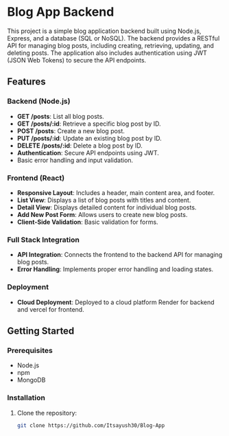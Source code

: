 # Blog App Backend

This project is a simple blog application backend built using Node.js, Express, and a database (SQL or NoSQL). The backend provides a RESTful API for managing blog posts, including creating, retrieving, updating, and deleting posts. The application also includes authentication using JWT (JSON Web Tokens) to secure the API endpoints.

## Features

### Backend (Node.js)
- **GET /posts**: List all blog posts.
- **GET /posts/:id**: Retrieve a specific blog post by ID.
- **POST /posts**: Create a new blog post.
- **PUT /posts/:id**: Update an existing blog post by ID.
- **DELETE /posts/:id**: Delete a blog post by ID.
- **Authentication**: Secure API endpoints using JWT.
- Basic error handling and input validation.

### Frontend (React)
- **Responsive Layout**: Includes a header, main content area, and footer.
- **List View**: Displays a list of blog posts with titles and content.
- **Detail View**: Displays detailed content for individual blog posts.
- **Add New Post Form**: Allows users to create new blog posts.
- **Client-Side Validation**: Basic validation for forms.

### Full Stack Integration
- **API Integration**: Connects the frontend to the backend API for managing blog posts.
- **Error Handling**: Implements proper error handling and loading states.

### Deployment
- **Cloud Deployment**: Deployed to a cloud platform Render for backend and vercel for frontend.

## Getting Started

### Prerequisites

- Node.js 
- npm 
- MongoDB

### Installation

1. Clone the repository:

   ```bash
   git clone https://github.com/Itsayush30/Blog-App

